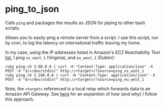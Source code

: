 # ping_to_json

Calls `ping` and packages the results as JSON for piping to other bash scripts.

Allows you to easily ping a remote server from a script. I use this script, run by cron, to log the latency on international traffic leaving my home.

In my case, using the IP addresses listed in Amazon's *EC2 Reachability Test* [list](http://ec2-reachability.amazonaws.com/), I ping `us_east_1` (Virginia), and `eu_west_1` (Dublin):

```
ruby ping.rb 3.80.0.0 | curl -H "Content-Type: application/json" -X POST -d "$(</dev/stdin)" http://<target>/?source=ping_us_east_1
ruby ping.rb 3.248.0.0 | curl -H "Content-Type: application/json" -X POST -d "$(</dev/stdin)" http://<target>/?source=ping_eu_west_1
```

Note, the `<target>` referenced is a local relay which forwards data to an Amazon API Gateway. See [here](https://github.com/renenw/relay) for an explantion of how (and why) I follow this approach.
